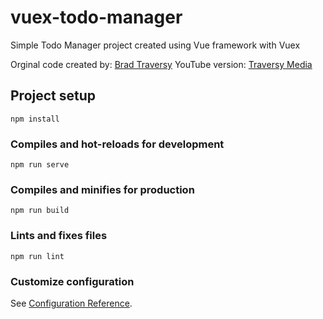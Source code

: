 # vuex-todo-manager

Simple Todo Manager project created using Vue framework with Vuex

Orginal code created by: [Brad Traversy](https://github.com/bradtraversy/vuex_todo_manager)
YouTube version: [Traversy Media](https://youtu.be/5lVQgZzLMHc)

## Project setup
```
npm install
```

### Compiles and hot-reloads for development
```
npm run serve
```

### Compiles and minifies for production
```
npm run build
```

### Lints and fixes files
```
npm run lint
```

### Customize configuration
See [Configuration Reference](https://cli.vuejs.org/config/).
